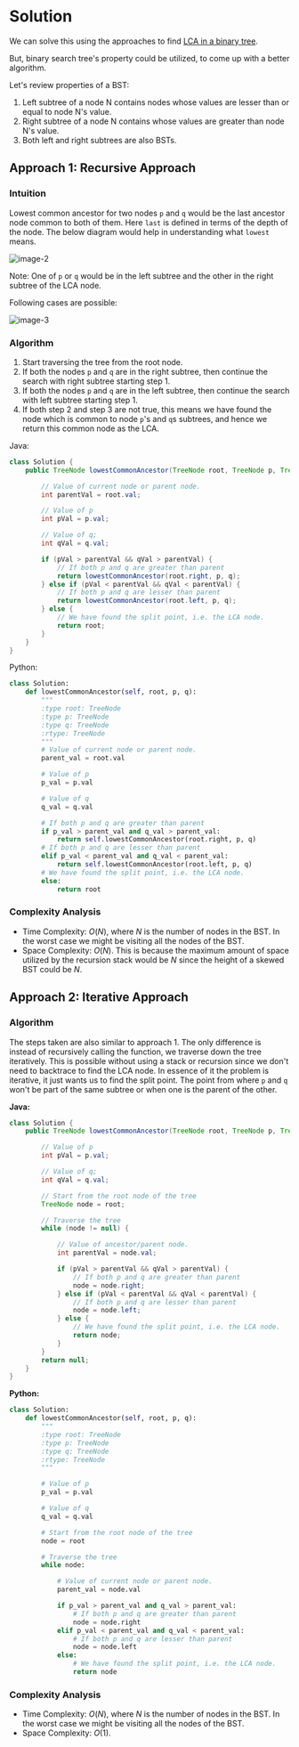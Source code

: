 # Solution

We can solve this using the approaches to find [LCA in a binary tree](https://leetcode.com/articles/lowest-common-ancestor-of-a-binary-tree/).

But, binary search tree's property could be utilized, to come up with a better algorithm.

Let's review properties of a BST:

1. Left subtree of a node N contains nodes whose values are lesser than or equal to node N's value.
2. Right subtree of a node N contains whose values are greater than node N's value.
3. Both left and right subtrees are also BSTs.

## Approach 1: Recursive Approach

### Intuition

Lowest common ancestor for two nodes `p` and `q` would be the last ancestor node common to both of them. Here `last` is defined in terms of the depth of the node. The below diagram would help in understanding what `lowest` means.

![image-2](images/image2.png)

Note: One of `p` or `q` would be in the left subtree and the other in the right subtree of the LCA node.

Following cases are possible:

![image-3](images/image3.png)

### Algorithm

1. Start traversing the tree from the root node.
2. If both the nodes `p` and `q` are in the right subtree, then continue the search with right subtree starting step 1.
3. If both the nodes `p` and `q` are in the left subtree, then continue the search with left subtree starting step 1.
4. If both step 2 and step 3 are not true, this means we have found the node which is common to node `p`'s and `q`s subtrees, and hence we return this common node as the LCA.

Java:

```java
class Solution {
    public TreeNode lowestCommonAncestor(TreeNode root, TreeNode p, TreeNode q) {

        // Value of current node or parent node.
        int parentVal = root.val;

        // Value of p
        int pVal = p.val;

        // Value of q;
        int qVal = q.val;

        if (pVal > parentVal && qVal > parentVal) {
            // If both p and q are greater than parent
            return lowestCommonAncestor(root.right, p, q);
        } else if (pVal < parentVal && qVal < parentVal) {
            // If both p and q are lesser than parent
            return lowestCommonAncestor(root.left, p, q);
        } else {
            // We have found the split point, i.e. the LCA node.
            return root;
        }
    }
}
```

Python:

```python
class Solution:
    def lowestCommonAncestor(self, root, p, q):
        """
        :type root: TreeNode
        :type p: TreeNode
        :type q: TreeNode
        :rtype: TreeNode
        """
        # Value of current node or parent node.
        parent_val = root.val

        # Value of p
        p_val = p.val

        # Value of q
        q_val = q.val

        # If both p and q are greater than parent
        if p_val > parent_val and q_val > parent_val:
            return self.lowestCommonAncestor(root.right, p, q)
        # If both p and q are lesser than parent
        elif p_val < parent_val and q_val < parent_val:
            return self.lowestCommonAncestor(root.left, p, q)
        # We have found the split point, i.e. the LCA node.
        else:
            return root
```

### Complexity Analysis

* Time Complexity: $O(N)$, where $N$ is the number of nodes in the BST. In the worst case we might be visiting all the nodes of the BST.
* Space Complexity: $O(N)$. This is because the maximum amount of space utilized by the recursion stack would be $N$ since the height of a skewed BST could be $N$.

## Approach 2: Iterative Approach

### Algorithm

The steps taken are also similar to approach 1. The only difference is instead of recursively calling the function, we traverse down the tree iteratively. This is possible without using a stack or recursion since we don't need to backtrace to find the LCA node. In essence of it the problem is iterative, it just wants us to find the split point. The point from where `p` and `q` won't be part of the same subtree or when one is the parent of the other.

**Java:**

```java
class Solution {
    public TreeNode lowestCommonAncestor(TreeNode root, TreeNode p, TreeNode q) {

        // Value of p
        int pVal = p.val;

        // Value of q;
        int qVal = q.val;

        // Start from the root node of the tree
        TreeNode node = root;

        // Traverse the tree
        while (node != null) {

            // Value of ancestor/parent node.
            int parentVal = node.val;

            if (pVal > parentVal && qVal > parentVal) {
                // If both p and q are greater than parent
                node = node.right;
            } else if (pVal < parentVal && qVal < parentVal) {
                // If both p and q are lesser than parent
                node = node.left;
            } else {
                // We have found the split point, i.e. the LCA node.
                return node;
            }
        }
        return null;
    }
}
```

**Python:**

```python
class Solution:
    def lowestCommonAncestor(self, root, p, q):
        """
        :type root: TreeNode
        :type p: TreeNode
        :type q: TreeNode
        :rtype: TreeNode
        """

        # Value of p
        p_val = p.val

        # Value of q
        q_val = q.val

        # Start from the root node of the tree
        node = root

        # Traverse the tree
        while node:

            # Value of current node or parent node.
            parent_val = node.val

            if p_val > parent_val and q_val > parent_val:    
                # If both p and q are greater than parent
                node = node.right
            elif p_val < parent_val and q_val < parent_val:
                # If both p and q are lesser than parent
                node = node.left
            else:
                # We have found the split point, i.e. the LCA node.
                return node
```

### Complexity Analysis

* Time Complexity: $O(N)$, where $N$ is the number of nodes in the BST. In the worst case we might be visiting all the nodes of the BST.
* Space Complexity: $O(1)$.
